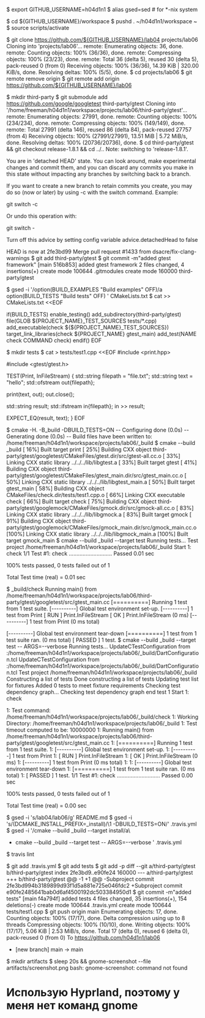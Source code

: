 $ export GITHUB_USERNAME=h04d1n1
$ alias gsed=sed # for *-nix system

$ cd ${GITHUB_USERNAME}/workspace
$ pushd .
~/h04d1n1/workspace ~
$ source scripts/activate

$ git clone https://github.com/${GITHUB_USERNAME}/lab04 projects/lab06
Cloning into 'projects/lab06'...
remote: Enumerating objects: 36, done.
remote: Counting objects: 100% (36/36), done.
remote: Compressing objects: 100% (23/23), done.
remote: Total 36 (delta 5), reused 30 (delta 5), pack-reused 0 (from 0)
Receiving objects: 100% (36/36), 14.39 KiB | 320.00 KiB/s, done.
Resolving deltas: 100% (5/5), done.
$ cd projects/lab06
$ git remote remove origin
$ git remote add origin https://github.com/${GITHUB_USERNAME}/lab06

$ mkdir third-party
$ git submodule add https://github.com/google/googletest third-party/gtest
Cloning into '/home/freeman/h04d1n1/workspace/projects/lab06/third-party/gtest'...
remote: Enumerating objects: 27991, done.
remote: Counting objects: 100% (234/234), done.
remote: Compressing objects: 100% (149/149), done.
remote: Total 27991 (delta 146), reused 86 (delta 84), pack-reused 27757 (from 4)
Receiving objects: 100% (27991/27991), 13.51 MiB | 5.72 MiB/s, done.
Resolving deltas: 100% (20736/20736), done.
$ cd third-party/gtest && git checkout release-1.8.1 && cd ../..
Note: switching to 'release-1.8.1'.

You are in 'detached HEAD' state. You can look around, make experimental
changes and commit them, and you can discard any commits you make in this
state without impacting any branches by switching back to a branch.

If you want to create a new branch to retain commits you create, you may
do so (now or later) by using -c with the switch command. Example:

  git switch -c <new-branch-name>

Or undo this operation with:

  git switch -

Turn off this advice by setting config variable advice.detachedHead to false

HEAD is now at 2fe3bd99 Merge pull request #1433 from dsacre/fix-clang-warnings
$ git add third-party/gtest
$ git commit -m"added gtest framework"
[main 516b853] added gtest framework
 2 files changed, 4 insertions(+)
 create mode 100644 .gitmodules
 create mode 160000 third-party/gtest
 
 $ gsed -i '/option(BUILD_EXAMPLES "Build examples" OFF)/a\
option(BUILD_TESTS "Build tests" OFF)
' CMakeLists.txt
$ cat >> CMakeLists.txt <<EOF

if(BUILD_TESTS)
  enable_testing()
  add_subdirectory(third-party/gtest)
  file(GLOB \${PROJECT_NAME}_TEST_SOURCES tests/*.cpp)
  add_executable(check \${\${PROJECT_NAME}_TEST_SOURCES})
  target_link_libraries(check \${PROJECT_NAME} gtest_main)
  add_test(NAME check COMMAND check)
endif()
EOF

$ mkdir tests
$ cat > tests/test1.cpp <<EOF
#include <print.hpp>

#include <gtest/gtest.h>

TEST(Print, InFileStream)
{
  std::string filepath = "file.txt";
  std::string text = "hello";
  std::ofstream out{filepath};

  print(text, out);
  out.close();

  std::string result;
  std::ifstream in{filepath};
  in >> result;

  EXPECT_EQ(result, text);
}
EOF

$ cmake -H. -B_build -DBUILD_TESTS=ON
-- Configuring done (0.0s)
-- Generating done (0.0s)
-- Build files have been written to: /home/freeman/h04d1n1/workspace/projects/lab06/_build
$ cmake --build _build
[ 16%] Built target print
[ 25%] Building CXX object third-party/gtest/googletest/CMakeFiles/gtest.dir/src/gtest-all.cc.o
[ 33%] Linking CXX static library ../../../lib/libgtest.a
[ 33%] Built target gtest
[ 41%] Building CXX object third-party/gtest/googletest/CMakeFiles/gtest_main.dir/src/gtest_main.cc.o
[ 50%] Linking CXX static library ../../../lib/libgtest_main.a
[ 50%] Built target gtest_main
[ 58%] Building CXX object CMakeFiles/check.dir/tests/test1.cpp.o
[ 66%] Linking CXX executable check
[ 66%] Built target check
[ 75%] Building CXX object third-party/gtest/googlemock/CMakeFiles/gmock.dir/src/gmock-all.cc.o
[ 83%] Linking CXX static library ../../../lib/libgmock.a
[ 83%] Built target gmock
[ 91%] Building CXX object third-party/gtest/googlemock/CMakeFiles/gmock_main.dir/src/gmock_main.cc.o
[100%] Linking CXX static library ../../../lib/libgmock_main.a
[100%] Built target gmock_main
$ cmake --build _build --target test
Running tests...
Test project /home/freeman/h04d1n1/workspace/projects/lab06/_build
    Start 1: check
1/1 Test #1: check ............................   Passed    0.01 sec

100% tests passed, 0 tests failed out of 1

Total Test time (real) =   0.01 sec

$ _build/check
Running main() from /home/freeman/h04d1n1/workspace/projects/lab06/third-party/gtest/googletest/src/gtest_main.cc
[==========] Running 1 test from 1 test suite.
[----------] Global test environment set-up.
[----------] 1 test from Print
[ RUN      ] Print.InFileStream
[       OK ] Print.InFileStream (0 ms)
[----------] 1 test from Print (0 ms total)

[----------] Global test environment tear-down
[==========] 1 test from 1 test suite ran. (0 ms total)
[  PASSED  ] 1 test.
$ cmake --build _build --target test -- ARGS=--verbose
Running tests...
UpdateCTestConfiguration  from :/home/freeman/h04d1n1/workspace/projects/lab06/_build/DartConfiguration.tcl
UpdateCTestConfiguration  from :/home/freeman/h04d1n1/workspace/projects/lab06/_build/DartConfiguration.tcl
Test project /home/freeman/h04d1n1/workspace/projects/lab06/_build
Constructing a list of tests
Done constructing a list of tests
Updating test list for fixtures
Added 0 tests to meet fixture requirements
Checking test dependency graph...
Checking test dependency graph end
test 1
    Start 1: check

1: Test command: /home/freeman/h04d1n1/workspace/projects/lab06/_build/check
1: Working Directory: /home/freeman/h04d1n1/workspace/projects/lab06/_build
1: Test timeout computed to be: 10000000
1: Running main() from /home/freeman/h04d1n1/workspace/projects/lab06/third-party/gtest/googletest/src/gtest_main.cc
1: [==========] Running 1 test from 1 test suite.
1: [----------] Global test environment set-up.
1: [----------] 1 test from Print
1: [ RUN      ] Print.InFileStream
1: [       OK ] Print.InFileStream (0 ms)
1: [----------] 1 test from Print (0 ms total)
1: 
1: [----------] Global test environment tear-down
1: [==========] 1 test from 1 test suite ran. (0 ms total)
1: [  PASSED  ] 1 test.
1/1 Test #1: check ............................   Passed    0.00 sec

100% tests passed, 0 tests failed out of 1

Total Test time (real) =   0.00 sec

$ gsed -i 's/lab04/lab06/g' README.md
$ gsed -i 's/\(DCMAKE_INSTALL_PREFIX=_install\)/\1 -DBUILD_TESTS=ON/' .travis.yml
$ gsed -i '/cmake --build _build --target install/a\
- cmake --build _build --target test -- ARGS=--verbose
' .travis.yml

$ travis lint

$ git add .travis.yml
$ git add tests
$ git add -p
diff --git a/third-party/gtest b/third-party/gtest
index 2fe3bd9..e90fe24 160000
--- a/third-party/gtest
+++ b/third-party/gtest
@@ -1 +1 @@
-Subproject commit 2fe3bd994b3189899d93f1d5a881e725e046fdc2
+Subproject commit e90fe2485641bab0d6af4500192dc503384950d1
$ git commit -m"added tests"
[main f4a794f] added tests
 4 files changed, 35 insertions(+), 154 deletions(-)
 create mode 100644 .travis.yml
 create mode 100644 tests/test1.cpp
$ git push origin main
Enumerating objects: 17, done.
Counting objects: 100% (17/17), done.
Delta compression using up to 8 threads
Compressing objects: 100% (10/10), done.
Writing objects: 100% (17/17), 5.06 KiB | 2.53 MiB/s, done.
Total 17 (delta 0), reused 6 (delta 0), pack-reused 0 (from 0)
To https://github.com/h04d1n1/lab06
 * [new branch]      main -> main
 
$ mkdir artifacts
$ sleep 20s && gnome-screenshot --file artifacts/screenshot.png
bash: gnome-screenshot: command not found
# Использую Hyprland, поэтому у меня нет команд gnome
